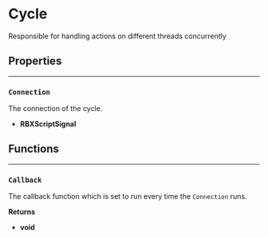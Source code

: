 # Cycle

Responsible for handling actions on different threads concurrently

## Properties

---

### `Connection` <Badge type="tip" text="read only" />

The connection of the cycle.

- **RBXScriptSignal**

## Functions

---

### `Callback`

The callback function which is set to run every time the `Connection` runs.

**Returns**

- **void**
